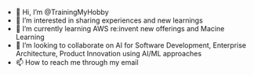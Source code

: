 - 👋 Hi, I’m @TrainingMyHobby
- 👀 I’m interested in sharing experiences and new learnings
- 🌱 I’m currently learning AWS re:invent new offerings and Macine Learning
- 💞️ I’m looking to collaborate on AI for Software Development, Enterprise Architecture, Product Innovation using AI/ML approaches
- 📫 How to reach me through my email

<!---
TrainingMyHobby/TrainingMyHobby is a ✨ special ✨ repository because its `README.md` (this file) appears on your GitHub profile.
You can click the Preview link to take a look at your changes.
--->
